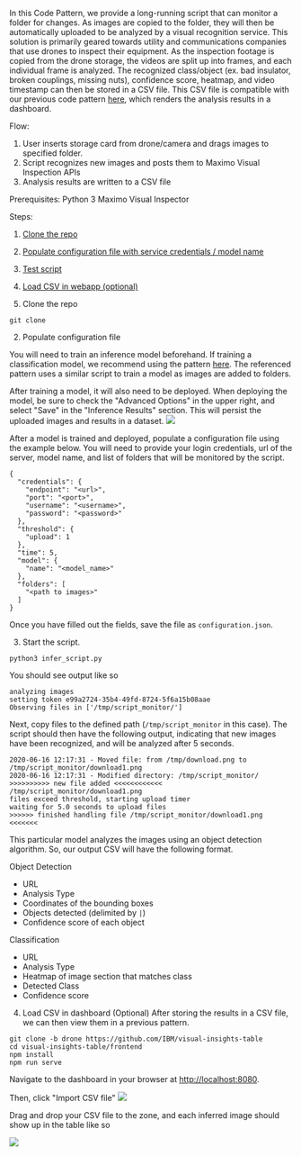 In this Code Pattern, we provide a long-running script that can monitor a folder for changes. As images are copied to the folder, they will then be automatically uploaded to be analyzed by a visual recognition service. This solution is primarily geared towards utility and communications companies that use drones to inspect their equipment. As the inspection footage is copied from the drone storage, the videos are split up into frames, and each individual frame is analyzed. The recognized class/object (ex. bad insulator, broken couplings, missing nuts), confidence score, heatmap, and video timestamp can then be stored in a CSV file. This CSV file is compatible with our previous code pattern [here](https://github.com/IBM/visual-insights-table), which renders the analysis results in a dashboard.

Flow:
1. User inserts storage card from drone/camera and drags images to specified folder.
2. Script recognizes new images and posts them to Maximo Visual Inspection APIs
3. Analysis results are written to a CSV file

Prerequisites:
Python 3
Maximo Visual Inspector


Steps:
1. [Clone the repo](#1-clone-the-repo)
2. [Populate configuration file with service credentials / model name](#2-populate-configuration-file)
3. [Test script](#3-test-script)
4. [Load CSV in webapp (optional)](#4-load-csv)


1. Clone the repo
```
git clone
```

2. Populate configuration file

You will need to train an inference model beforehand. If training a classification model, we recommend using the pattern [here](https://github.com/IBM/visual-insights-data-sync). The referenced pattern uses a similar script to train a model as images are added to folders.

After training a model, it will also need to be deployed. When deploying the model, be sure to check the "Advanced Options" in the upper right, and select "Save" in the "Inference Results" section. This will persist the uploaded images and results in a dataset.
<img src="https://i.imgur.com/p9nYS9m.png" />


After a model is trained and deployed, populate a configuration file using the example below. You will need to provide your login credentials, url of the server, model name, and list of folders that will be monitored by the script.

```
{
  "credentials": {
    "endpoint": "<url>",
    "port": "<port>",
    "username": "<username>",
    "password": "<password>"
  },
  "threshold": {
    "upload": 1
  },
  "time": 5,
  "model": {
    "name": "<model_name>"
  },
  "folders": [
    "<path to images>"
  ]
}
```

Once you have filled out the fields, save the file as `configuration.json`.

3. Start the script.

```
python3 infer_script.py
```

You should see output like so
```
analyzing images
setting token e99a2724-35b4-49fd-8724-5f6a15b08aae
Observing files in ['/tmp/script_monitor/']
```

Next, copy files to the defined path (`/tmp/script_monitor` in this case). The script should then have the following output, indicating that new images have been recognized, and will be analyzed after 5 seconds.

```
2020-06-16 12:17:31 - Moved file: from /tmp/download.png to /tmp/script_monitor/download1.png
2020-06-16 12:17:31 - Modified directory: /tmp/script_monitor/
>>>>>>>>>> new file added <<<<<<<<<<<<
/tmp/script_monitor/download1.png
files exceed threshold, starting upload timer
waiting for 5.0 seconds to upload files
>>>>>> finished handling file /tmp/script_monitor/download1.png <<<<<<<
```

<!-- Copy images to folder to trigger image inference. Drag and drop the images to the folder you've set in the configuration file. -->

This particular model analyzes the images using an object detection algorithm. So, our output CSV will have the following format.

Object Detection
- URL
- Analysis Type
- Coordinates of the bounding boxes
- Objects detected (delimited by `|`)
- Confidence score of each object

<!-- ```
https://<url>/uploads/temp/4c436fa6-188f-4fdf-8e0f-9e46b79b0b1a/35c5a552-3e63-4e56-9b63-d06e8893c94f.png,Object Detection,643-365-681-493|790-544-1057-859,Green|Red,0.963|0.999
``` -->

Classification
- URL
- Analysis Type
- Heatmap of image section that matches class
- Detected Class
- Confidence score


4. Load CSV in dashboard (Optional)
After storing the results in a CSV file, we can then view them in a previous pattern.

```
git clone -b drone https://github.com/IBM/visual-insights-table
cd visual-insights-table/frontend
npm install
npm run serve
```

Navigate to the dashboard in your browser at [http://localhost:8080](http://localhost:8080).

Then, click "Import CSV file"
<img src="https://i.imgur.com/NfIeVS3.png" />

Drag and drop your CSV file to the zone, and each inferred image should show up in the table like so

<img src="https://i.imgur.com/Q5mNvLh.png" />
